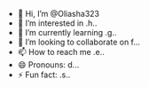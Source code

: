 - 👋 Hi, I’m @Oliasha323
- 👀 I’m interested in .h..
- 🌱 I’m currently learning .g..
- 💞️ I’m looking to collaborate on f...
- 📫 How to reach me .e..
- 😄 Pronouns: d...
- ⚡ Fun fact: .s..

<!---
Oliasha323/Oliasha323 is a ✨ special ✨ repository because its `README.md` (this file) appears on your GitHub profile.
You can click the Preview link to take a look at your changes.
--->
